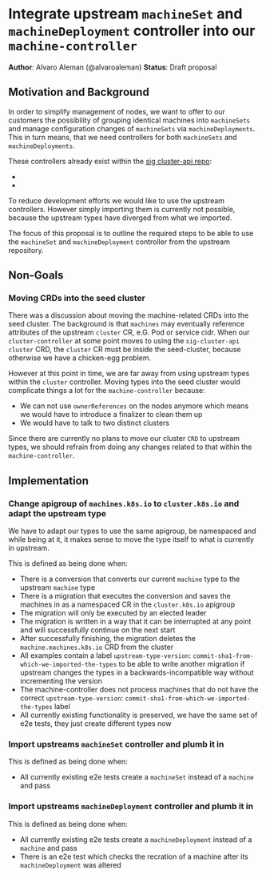 # Integrate upstream `machineSet` and `machineDeployment` controller into our `machine-controller`

**Author**: Alvaro Aleman (@alvaroaleman)
**Status**: Draft proposal

## Motivation and Background

In order to simplify management of nodes, we want to offer to our customers the possibility
of grouping identical machines into `machineSets` and manage configuration changes of `machineSets`
via `machineDeployments`. This in turn means, that we need controllers for both `machineSets` and
`machineDeployments`.

These controllers already exist within the [sig cluster-api repo](https://github.com/kubernetes-sigs/cluster-api/tree/c8f5046fb0b9a3a16b7f8b92f6dda7b0f65b4f55):

* [machineSet controlller]: https://github.com/kubernetes-sigs/cluster-api/tree/c8f5046fb0b9a3a16b7f8b92f6dda7b0f65b4f55/pkg/controller/machineset
* [machineDeployment controller]: https://github.com/kubernetes-sigs/cluster-api/tree/c8f5046fb0b9a3a16b7f8b92f6dda7b0f65b4f55/pkg/controller/machinedeployment

To reduce development efforts we would like to use the upstream controllers. However simply importing them is
currently not possible, because the upstream types have diverged from what we imported.

The focus of this proposal is to outline the required steps to be able to use the `machineSet` and
`machineDeployment` controller from the upstream repository.

## Non-Goals

### Moving CRDs into the seed cluster

There was a discussion about moving the machine-related CRDs into the seed cluster. The background is that
`machines` may eventually reference attributes of the upstream `cluster` CR, e.G. Pod or service cidr. When our
`cluster-controller` at some point moves to using the `sig-cluster-api` `cluster` CRD, the `cluster` CR must be
inside the seed-cluster, because otherwise we have a chicken-egg problem.

However at this point in time, we are far away from using upstream types within the `cluster` controller. Moving
types into the seed cluster would complicate things a lot for the `machine-controller` because:

* We can not use `ownerReferences` on the nodes anymore which means we would have to introduce a finalizer to clean them up
* We would have to talk to two distinct clusters

Since there are currently no plans to move our cluster `CRD` to upstream types, we should refrain from doing any changes
related to that within the `machine-controller`.

## Implementation

### Change apigroup of `machines.k8s.io` to `cluster.k8s.io` and adapt the upstream type

We have to adapt our types to use the same apigroup, be namespaced and while being at it, it makes
sense to move the type itself to what is currently in upstream.

This is defined as being done when:

* There is a conversion that converts our current `machine` type to the upstream `machine` type
* There is a migration that executes the conversion and saves the machines in as a namespaced CR in the `cluster.k8s.io` apigroup
* The migration will only be executed by an elected leader
* The migration is written in a way that it can be interrupted at any point and will successfully continue on the
  next start
* After successfully finishing, the migration deletes the `machine.machines.k8s.io` CRD from the cluster
* All examples contain a label `upstream-type-version`: `commit-sha1-from-which-we-imported-the-types` to be able to
  write another migration if upstream changes the types in a backwards-incompatible way without incrementing the
  version
* The machine-controller does not process machines that do not have the correct `upstream-type-version`: `commit-sha1-from-which-we-imported-the-types`
  label
* All currently existing functionality is preserved, we have the same set of e2e tests, they just create different
  types now

### Import upstreams `machineSet` controller and plumb it in

This is defined as being done when:

* All currently existing e2e tests create a `machineSet` instead of a `machine` and pass

### Import upstreams `machineDeployment` controller and plumb it in

This is defined as being done when:

* All currently existing e2e tests create a `machineDeployment` instead of a `machine` and pass
* There is an e2e test which checks the recration of a machine after its `machineDeployment` was altered
